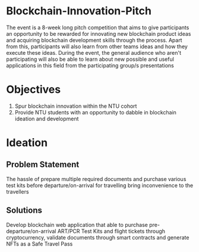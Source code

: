 # Blockchain-Innovation-Pitch
The event is a 8-week long pitch competition that aims to give participants an opportunity to be rewarded for innovating new blockchain product ideas and acquiring blockchain development skills through the process. Apart from this, participants will also learn from other teams ideas and how they execute these ideas. During the event, the general audience who aren't participating will also be able to learn about new possible and useful applications in this field from the participating group/s presentations

# Objectives
1. Spur blockchain innovation within the NTU cohort </br>
2. Provide NTU students with an opportunity to dabble in blockchain ideation and development </br> 

# Ideation
## Problem Statement 
The hassle of prepare multiple required documents and purchase various test kits before departure/on-arrival for travelling bring inconvenience to the travellers 

## Solutions
Develop blockchain web application that able to purchase pre-departure/on-arrival ART/PCR Test Kits and flight tickets through cryptocurrency, validate documents through smart contracts and generate NFTs as a Safe Travel Pass








